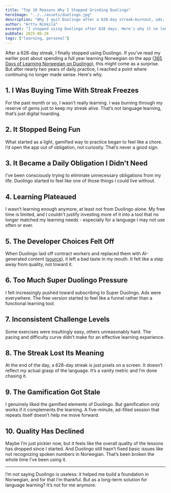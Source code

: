 ```yaml
---
title: "Top 10 Reasons Why I Stopped Grinding Duolingo"
heroImage: "../../assets/duolingo.jpg"
description: "Why I quit Duolingo after a 628-day streak—burnout, ads, AI content, and lessons that no longer worked for me."
author: "Arttu Nikkilä"
excerpt: "I stopped using Duolingo after 628 days. Here's why it no longer helped me learn Norwegian—or fit into my life."
pubDate: 2025-06-26
tags: ["learning, personal"]
---
```


After a 628-day streak, I finally stopped using Duolingo. If you've read my earlier post about spending a full year learning Norwegian on the app ([365 Days of Learning Norwegian on Duolingo](https://arttu.net/blog/365-days-of-learning-norwegian-on-duolingo/)), this might come as a surprise. But after nearly two years of daily practice, I reached a point where continuing no longer made sense. Here's why.

## 1. I Was Buying Time With Streak Freezes

For the past month or so, I wasn’t really learning. I was burning through my reserve of gems just to keep my streak alive. That’s not language learning, that’s just digital hoarding.

## 2. It Stopped Being Fun

What started as a light, gamified way to practice began to feel like a chore. I’d open the app out of obligation, not curiosity. That’s never a good sign.

## 3. It Became a Daily Obligation I Didn't Need

I’ve been consciously trying to eliminate unnecessary obligations from my life. Duolingo started to feel like one of those things I could live without.

## 4. Learning Plateaued

I wasn’t learning enough anymore, at least not from Duolingo alone. My free time is limited, and I couldn't justify investing more of it into a tool that no longer matched my learning needs - especially for a language I may not use often or ever.

## 5. The Developer Choices Felt Off

When Duolingo laid off contract workers and replaced them with AI-generated content ([source](https://fortune.com/article/duolingo-ceo-says-getting-rid-of-contract-employees-replacing-them-with-ai/)), it left a bad taste in my mouth. It felt like a step away from quality, not toward it.

## 6. Too Much Super Duolingo Pressure

I felt increasingly pushed toward subscribing to Super Duolingo. Ads were everywhere. The free version started to feel like a funnel rather than a functional learning tool.

## 7. Inconsistent Challenge Levels

Some exercises were insultingly easy, others unreasonably hard. The pacing and difficulty curve didn’t make for an effective learning experience.

## 8. The Streak Lost Its Meaning

At the end of the day, a 628-day streak is just pixels on a screen. It doesn’t reflect my actual grasp of the language. It’s a vanity metric and I’m done chasing it.

## 9. The Gamification Got Stale

I genuinely liked the gamified elements of Duolingo. But gamification only works if it complements the learning. A five-minute, ad-filled session that repeats itself doesn’t help me move forward.

## 10. Quality Has Declined

Maybe I’m just pickier now, but it feels like the overall quality of the lessons has dropped since I started. And Duolingo still hasn’t fixed basic issues like not recognizing spoken numbers in Norwegian. That’s been broken the whole time I’ve been using it.

---

I’m not saying Duolingo is useless: it helped me build a foundation in Norwegian, and for that I’m thankful. But as a long-term solution for language learning? It’s not for me anymore.
